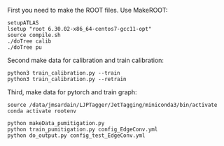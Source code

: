 First you need to make the ROOT files. Use MakeROOT: 
```
setupATLAS
lsetup "root 6.30.02-x86_64-centos7-gcc11-opt" 
source compile.sh
./doTree calib
./doTree pu
```

Second make data for calibration and train calibration: 

```
python3 train_calibration.py --train
python3 train_calibration.py --retrain
```

Third, make data for pytorch and train graph:
```
source /data/jmsardain/LJPTagger/JetTagging/miniconda3/bin/activate
conda activate rootenv

python makeData_pumitigation.py
python train_pumitigation.py config_EdgeConv.yml
python do_output.py config_test_EdgeConv.yml
```

